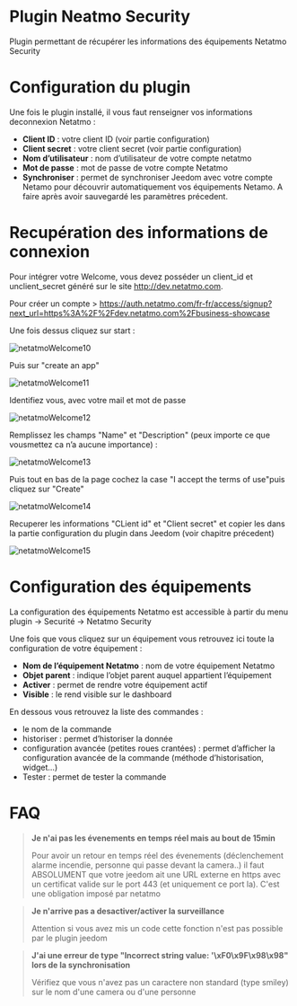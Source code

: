 # Plugin Neatmo Security

Plugin permettant de récupérer les informations des équipements Netatmo Security

# Configuration du plugin

Une fois le plugin installé, il vous faut renseigner vos informations deconnexion Netatmo :

-   **Client ID** : votre client ID (voir partie configuration)
-   **Client secret** : votre client secret (voir partie configuration)
-   **Nom d’utilisateur** : nom d’utilisateur de votre compte netatmo
-   **Mot de passe** : mot de passe de votre compte Netatmo
-   **Synchroniser** : permet de synchroniser Jeedom avec votre compte Netamo pour découvrir automatiquement vos équipements Netamo. A
    faire après avoir sauvegardé les paramètres précedent.

# Recupération des informations de connexion

Pour intégrer votre Welcome, vous devez posséder un client\_id et unclient\_secret généré sur le site <http://dev.netatmo.com>.

Pour créer un compte > https://auth.netatmo.com/fr-fr/access/signup?next_url=https%3A%2F%2Fdev.netatmo.com%2Fbusiness-showcase

Une fois dessus cliquez sur start :

![netatmoWelcome10](./images/netatmoWelcome10.png)

Puis sur "create an app"

![netatmoWelcome11](./images/netatmoWelcome11.png)

Identifiez vous, avec votre mail et mot de passe

![netatmoWelcome12](./images/netatmoWelcome12.png)

Remplissez les champs "Name" et "Description" (peux importe ce que vousmettez ca n’a aucune importance) :

![netatmoWelcome13](./images/netatmoWelcome13.png)

Puis tout en bas de la page cochez la case "I accept the terms of use"puis cliquez sur "Create"

![netatmoWelcome14](./images/netatmoWelcome14.png)

Recuperer les informations "CLient id" et "Client secret" et copier les dans la partie configuration du plugin dans Jeedom (voir chapitre précedent)

![netatmoWelcome15](./images/netatmoWelcome15.png)

# Configuration des équipements

La configuration des équipements Netatmo est accessible à partir du menu plugin -> Securité -> Netatmo Security

Une fois que vous cliquez sur un équipement vous retrouvez ici toute la configuration de votre équipement :

-   **Nom de l’équipement Netatmo** : nom de votre équipement Netatmo
-   **Objet parent** : indique l’objet parent auquel appartient l’équipement
-   **Activer** : permet de rendre votre équipement actif
-   **Visible** : le rend visible sur le dashboard

En dessous vous retrouvez la liste des commandes :

-   le nom de la commande
-   historiser : permet d’historiser la donnée
-   configuration avancée (petites roues crantées) : permet d’afficher
    la configuration avancée de la commande (méthode d’historisation, widget…​)
-   Tester : permet de tester la commande

# FAQ

>**Je n'ai pas les évenements en temps réel mais au bout de 15min**
>
>Pour avoir un retour en temps réel des évenements (déclenchement alarme incendie, personne qui passe devant la camera..) il faut ABSOLUMENT que votre jeedom ait une URL externe en https avec un certificat valide sur le port 443 (et uniquement ce port la). C'est une obligation imposé par netatmo

>**Je n'arrive pas a desactiver/activer la surveillance**
>
>Attention si vous avez mis un code cette fonction n'est pas possible par le plugin jeedom

>**J'ai une erreur de type "Incorrect string value: '\xF0\x9F\x98\x98" lors de la synchronisation**
>
>Vérifiez que vous n'avez pas un caractere non standard (type smiley) sur le nom d'une camera ou d'une personne
